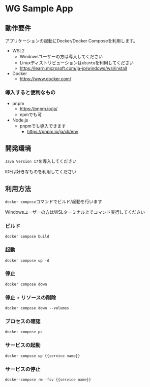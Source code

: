 # WG Sample App

## 動作要件

アプリケーションの起動にDocker/Docker Composeを利用します。

- WSL2
    - Windowsユーザーの方は導入してください
    - Linuxディストリビューションは`ubuntu`を利用してください
    - <https://learn.microsoft.com/ja-jp/windows/wsl/install>
- Docker
  - <https://www.docker.com/>

### 導入すると便利なもの
  - pnpm
    - <https://pnpm.io/ja/>
    - npmでも可
  - Node.js
    - pnpmでも導入できます
      - <https://pnpm.io/ja/cli/env>

## 開発環境

`Java Version 17`を導入してください

IDEは好きなものを利用してください

## 利用方法

`docker compose`コマンドでビルド/起動を行います

Windowsユーザーの方はWSLターミナル上でコマンド実行してください

### ビルド

```shell
docker compose build
```

### 起動

```shell
docker compose up -d
```

### 停止

```shell
docker compose down
```

### 停止 + リソースの削除

```shell
docker compose down --volumes
```

### プロセスの確認

```shell
docker compose ps
```

### サービスの起動

```shell
docker compose up {{service name}}
```

### サービスの停止

```shell
docker-compose rm -fsv {{service name}}
```